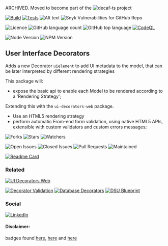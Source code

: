 ARCHIVED. Moved to become part of the ![decaf-ts](gitub.com/decaf-ts) project

[![Build](https://github.com/TiagoVenceslau/ui-decorators/actions/workflows/nodejs-build.yaml/badge.svg)](https://github.com/TiagoVenceslau/ui-decorators)
[![Tests](https://github.com/TiagoVenceslau/ui-decorators/actions/workflows/jest-test.yaml/badge.svg)](https://github.com/TiagoVenceslau/ui-decorators)
![Alt text](https://raw.github.com/TiagoVenceslau/ui-decorators/master/workdocs/badges/badge-lines.svg?sanitize=true)
![Snyk Vulnerabilities for GitHub Repo](https://img.shields.io/snyk/vulnerabilities/github/TiagoVenceslau/ui-decorators?style=plastic)

![Licence](https://img.shields.io/github/license/TiagoVenceslau/ui-decorators.svg)
![GitHub language count](https://img.shields.io/github/languages/count/TiagoVenceslau/ui-decorators?style=plastic)
![GitHub top language](https://img.shields.io/github/languages/top/TiagoVenceslau/ui-decorators?style=plastic)
[![CodeQL](https://github.com/starnowski/posmulten/workflows/CodeQL/badge.svg)](https://github.com/TiagoVenceslau/ui-decorators/actions?query=workflow%3ACodeQL)

![Node Version](https://img.shields.io/badge/dynamic/json.svg?url=https%3A%2F%2Fraw.githubusercontent.com%2Fbadges%2Fshields%2Fmaster%2Fpackage.json&label=Node&query=$.engines.node&colorB=blue)
![NPM Version](https://img.shields.io/badge/dynamic/json.svg?url=https%3A%2F%2Fraw.githubusercontent.com%2Fbadges%2Fshields%2Fmaster%2Fpackage.json&label=NPM&query=$.engines.npm&colorB=purple)


## User Interface Decorators

Adds a new Decorator ```uielement``` to add UI metadata to the model, that can be later interpreted by different rendering strategies

This package will:
 - expose the basic api to enable each Model to be rendered according to a 'Rendering Strategy';

Extending this with the ```ui-decorators-web``` package.
 - Use an HTML5 rendering strategy
 - perform automatic From-end form validation, using native HTML5 APIs, extensible with custom validators and custom errors messages;


![Forks](https://img.shields.io/github/forks/TiagoVenceslau/ui-decorators.svg)
![Stars](https://img.shields.io/github/stars/TiagoVenceslau/ui-decorators.svg)
![Watchers](https://img.shields.io/github/watchers/TiagoVenceslau/ui-decorators.svg)

![Open Issues](https://img.shields.io/github/issues/TiagoVenceslau/ui-decorators.svg)
![Closed Issues](https://img.shields.io/github/issues-closed/TiagoVenceslau/ui-decorators.svg)
![Pull Requests](https://img.shields.io/github/issues-pr-closed/TiagoVenceslau/ui-decorators.svg)
![Maintained](https://img.shields.io/badge/Maintained%3F-yes-green.svg)

[![Readme Card](https://github-readme-stats.vercel.app/api/pin/?username=TiagoVenceslau&repo=ui-decorators)](https://github.com/TiagoVenceslau/ui-decorators)

### Related

[![UI Decorators Web](https://github-readme-stats.vercel.app/api/pin/?username=TiagoVenceslau&repo=ui-decorators-web)](https://github.com/TiagoVenceslau/ui-decorators-web)


[![Decorator Validation](https://github-readme-stats.vercel.app/api/pin/?username=TiagoVenceslau&repo=decorator-validation)](https://github.com/TiagoVenceslau/decorator-validation)
[![Database Decorators](https://github-readme-stats.vercel.app/api/pin/?username=TiagoVenceslau&repo=db-decorators)](https://github.com/TiagoVenceslau/db-decorators)
[![DSU Blueprint](https://github-readme-stats.vercel.app/api/pin/?username=TiagoVenceslau&repo=dsu-blueprint)](https://github.com/TiagoVenceslau/dsu-blueprint)

### Social

[![LinkedIn](https://img.shields.io/badge/LinkedIn-0077B5?style=for-the-badge&logo=linkedin&logoColor=white)](https://www.linkedin.com/in/tiagovenceslau/)

#### Disclaimer:

badges found [here](https://dev.to/envoy_/150-badges-for-github-pnk), [here](https://github.com/alexandresanlim/Badges4-README.md-Profile#-social-) and [here](https://github.com/Ileriayo/markdown-badges)

